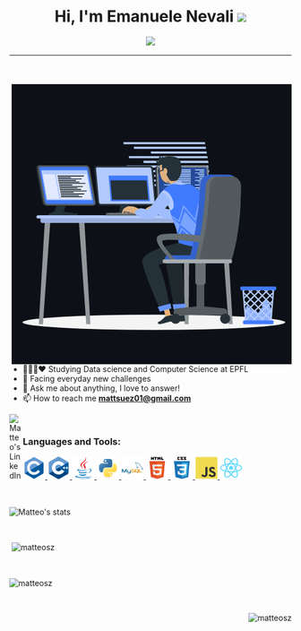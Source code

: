 <h1 align="center">Hi, I'm Emanuele Nevali <img src="https://media.giphy.com/media/hvRJCLFzcasrR4ia7z/giphy.gif" width="35"></h1>
<p align="center">
  <a href="https://github.com/DenverCoder1/readme-typing-svg"><img src="https://readme-typing-svg.herokuapp.com?lines=Computer+Science;Software+Engineering%20|%20Machine+Learning;Solving%20new%20problems%20every%20day&center=true&width=500&height=50"></a>
</p>
<hr/>
<h4 align="center"></h4>
<br>
<p><img align="right" src="https://github.com/matteosz/matteosz/blob/Tank/src/coding_animation.gif" alt="matteosz" /></p>
<br>

- 👨🏽‍💻❤️ Studying Data science and Computer Science at EPFL
- 🌱 Facing everyday new challenges
- 💬 Ask me about anything, I love to answer!
- 📫 How to reach me **mattsuez01@gmail.com**
<a href="https://www.linkedin.com/in/matteo-suez/">
  <img align="left" alt="Matteo's LinkedIn" width="24px" src="https://img.icons8.com/nolan/96/linkedin.png" />
</a>

<br>

<h3 align="left">Languages and Tools:</h3>
<p align="left"> <a href="https://www.cprogramming.com/" target="_blank"
    rel="noreferrer"> <img src="https://raw.githubusercontent.com/devicons/devicon/master/icons/c/c-original.svg"
      alt="c" width="40" height="40" /> </a> <a href="https://www.w3schools.com/cpp/" target="_blank" rel="noreferrer">
    <img src="https://raw.githubusercontent.com/devicons/devicon/master/icons/cplusplus/cplusplus-original.svg"
      alt="cplusplus" width="40" height="40" /> </a>  <a href="https://www.java.com" target="_blank" rel="noreferrer"> <img
      src="https://raw.githubusercontent.com/devicons/devicon/master/icons/java/java-original.svg" alt="java" width="40"
      height="40" /> </a>
  <a href="https://www.python.org" target="_blank" rel="noreferrer"> <img
      src="https://raw.githubusercontent.com/devicons/devicon/master/icons/python/python-original.svg" alt="python"
      width="40" height="40" /> </a>
  <a href="https://www.mysql.com/" target="_blank" rel="noreferrer"> <img
      src="https://raw.githubusercontent.com/devicons/devicon/master/icons/mysql/mysql-original-wordmark.svg"
      alt="mysql" width="40" height="40" /> </a> 
  <a href="https://www.w3.org/html/" target="_blank" rel="noreferrer"> <img
      src="https://raw.githubusercontent.com/devicons/devicon/master/icons/html5/html5-original-wordmark.svg"
      alt="html5" width="40" height="40" /> </a>
  <a href="https://www.w3schools.com/css/" target="_blank"
    rel="noreferrer"> <img
      src="https://raw.githubusercontent.com/devicons/devicon/master/icons/css3/css3-original-wordmark.svg" alt="css3"
      width="40" height="40" /> </a> <a href="https://developer.mozilla.org/en-US/docs/Web/JavaScript" target="_blank"
    rel="noreferrer"> <img
      src="https://raw.githubusercontent.com/devicons/devicon/master/icons/javascript/javascript-original.svg"
      alt="javascript" width="40" height="40" /> </a> 
  <a href="https://reactjs.org" target="_blank"
    rel="noreferrer"> <img
      src="https://github.com/devicons/devicon/blob/master/icons/react/react-original.svg"
      alt="react" width="40" height="40" /> </a> 
  </p>
<br>

<p><img align="center"
    src="https://github-readme-stats.vercel.app/api/top-langs?username=matteosz&show_icons=true&locale=en&layout=compact"
    alt="Matteo's stats" /></p>
<br>
<p>&nbsp;<img align="center" src="https://github-readme-stats.vercel.app/api?username=matteosz&show_icons=true&locale=en"
    alt="matteosz" /></p>
<br>
<p><img align="center" src="https://github-readme-streak-stats.herokuapp.com/?user=matteosz&" alt="matteosz" /></p>
<br>
<p align="right"><img src="https://komarev.com/ghpvc/?username=matteosz&label=Profile%20views&color=0e75b6&style=flat"
    alt="matteosz" /> 
</p>
